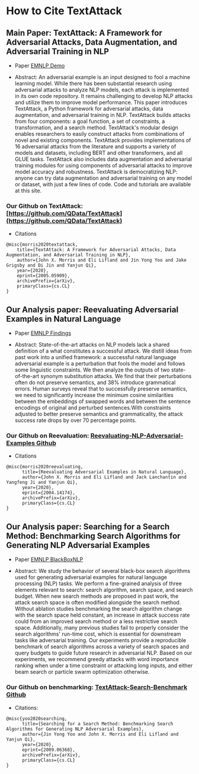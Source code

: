 How to Cite TextAttack  
===========================

## Main Paper:  TextAttack: A Framework for Adversarial Attacks, Data Augmentation, and Adversarial Training in NLP

- Paper [EMNLP Demo](https://arxiv.org/abs/2005.05909)

- Abstract: An adversarial example is an input designed to fool a machine learning model. While there has been substantial research using adversarial attacks to analyze NLP models, each attack is implemented in its own code repository. It remains challenging to develop NLP attacks and utilize them to improve model performance. This paper introduces TextAttack, a Python framework for adversarial attacks, data augmentation, and adversarial training in NLP. TextAttack builds attacks from four components: a goal function, a set of constraints, a transformation, and a search method. TextAttack's modular design enables researchers to easily construct attacks from combinations of novel and existing components. TextAttack provides implementations of 16 adversarial attacks from the literature and supports a variety of models and datasets, including BERT and other transformers, and all GLUE tasks. TextAttack also includes data augmentation and adversarial training modules for using components of adversarial attacks to improve model accuracy and robustness. TextAttack is democratizing NLP: anyone can try data augmentation and adversarial training on any model or dataset, with just a few lines of code. Code and tutorials are available at this site.

### Our Github on TextAttack: [https://github.com/QData/TextAttack](https://github.com/QData/TextAttack)

- Citations

```
@misc{morris2020textattack,
    title={TextAttack: A Framework for Adversarial Attacks, Data Augmentation, and Adversarial Training in NLP},
    author={John X. Morris and Eli Lifland and Jin Yong Yoo and Jake Grigsby and Di Jin and Yanjun Qi},
    year={2020},
    eprint={2005.05909},
    archivePrefix={arXiv},
    primaryClass={cs.CL}
}
```


## Our Analysis paper: Reevaluating Adversarial Examples in Natural Language

- Paper [EMNLP Findings](https://arxiv.org/abs/2004.14174)

- Abstract:  State-of-the-art attacks on NLP models lack a shared definition of a what constitutes a successful attack. We distill ideas from past work into a unified framework: a successful natural language adversarial example is a perturbation that fools the model and follows some linguistic constraints. We then analyze the outputs of two state-of-the-art synonym substitution attacks. We find that their perturbations often do not preserve semantics, and 38% introduce grammatical errors. Human surveys reveal that to successfully preserve semantics, we need to significantly increase the minimum cosine similarities between the embeddings of swapped words and between the sentence encodings of original and perturbed sentences.With constraints adjusted to better preserve semantics and grammaticality, the attack success rate drops by over 70 percentage points.

### Our Github on Reevaluation: [Reevaluating-NLP-Adversarial-Examples Github](https://github.com/QData/Reevaluating-NLP-Adversarial-Examples)

- Citations
```
@misc{morris2020reevaluating,
      title={Reevaluating Adversarial Examples in Natural Language}, 
      author={John X. Morris and Eli Lifland and Jack Lanchantin and Yangfeng Ji and Yanjun Qi},
      year={2020},
      eprint={2004.14174},
      archivePrefix={arXiv},
      primaryClass={cs.CL}
}
```

## Our Analysis paper: Searching for a Search Method: Benchmarking Search Algorithms for Generating NLP Adversarial Examples

- Paper [EMNLP BlackBoxNLP](https://arxiv.org/abs/2009.06368)

- Abstract:  We study the behavior of several black-box search algorithms used for generating adversarial examples for natural language processing (NLP) tasks. We perform a fine-grained analysis of three elements relevant to search: search algorithm, search space, and search budget. When new search methods are proposed in past work, the attack search space is often modified alongside the search method. Without ablation studies benchmarking the search algorithm change with the search space held constant, an increase in attack success rate could from an improved search method or a less restrictive search space. Additionally, many previous studies fail to properly consider the search algorithms' run-time cost, which is essential for downstream tasks like adversarial training. Our experiments provide a reproducible benchmark of search algorithms across a variety of search spaces and query budgets to guide future research in adversarial NLP. Based on our experiments, we recommend greedy attacks with word importance ranking when under a time constraint or attacking long inputs, and either beam search or particle swarm optimization otherwise. 

### Our Github on benchmarking:  [TextAttack-Search-Benchmark Github](https://github.com/QData/TextAttack-Search-Benchmark)


- Citations: 
```
@misc{yoo2020searching,
      title={Searching for a Search Method: Benchmarking Search Algorithms for Generating NLP Adversarial Examples}, 
      author={Jin Yong Yoo and John X. Morris and Eli Lifland and Yanjun Qi},
      year={2020},
      eprint={2009.06368},
      archivePrefix={arXiv},
      primaryClass={cs.CL}
}
```
